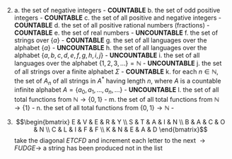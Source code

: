 2. 
   a. the set of negative integers - **COUNTABLE**
   b. the set of odd positive integers - **COUNTABLE**
   c. the set of all positive and negative integers - **COUNTABLE**
   d. the set of all positive rational numbers (fractions) - **COUNTABLE**
   e. the set of real numbers - **UNCOUNTABLE**
   f. the set of strings over $\{a\}$ - **COUNTABLE**
   g. the set of all languages over the alphabet $\{a\}$ -  **UNCOUNTABLE**
   h. the set of all languages over the alphabet $\{a,b,c,d,e,f,g,h,i,j\}$ - **UNCOUNTABLE**
   i. the set of all languages over the alphabet $\{1, 2, 3, ...\} = \mathbb{N}$ - **UNCOUNTABLE**
   j. the set of all strings over a finite alphabet $\Sigma$ - **COUNTABLE** 
   k. for each $n \in \mathbb{N}$, the set of $A_n$ of all strings in $A^*$ having length $n$, where $A$ is a countable infinite alphabet $A = \{a_0, a_1, ..., a_n, ...\}$ - **UNCOUNTABLE**
   l. the set of all total functions from $\mathbb{N} \rightarrow \{0,1\}$ - 
   m. the set of all total functions from $\mathbb{N} \rightarrow \{1\}$ -
   n. the set of all total functions from $\{0, 1\} \rightarrow \mathbb{N}$ - 

3. $$\begin{bmatrix} E & V & E & R & Y \\ S & T & A & I & N \\ B & A & C & O & N \\ C & L & I & F & F \\ K & N & E & A & D \end{bmatrix}$$
   take the diagonal $E T C F D$ and increment each letter to the next $\rightarrow FUDGE \rightarrow$ a string has been produced not in the list

   